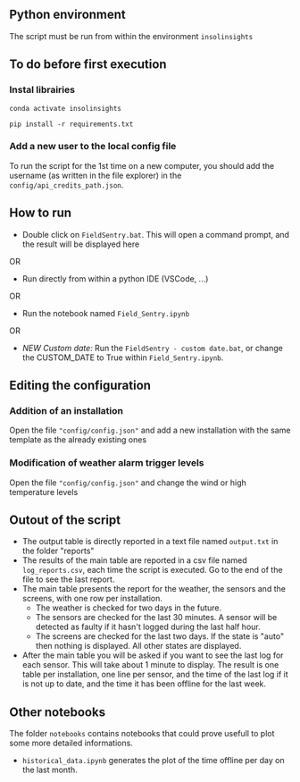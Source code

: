 ## Python environment

The script must be run from within the environment `insolinsights`

## To do before first execution

### Instal librairies

`conda activate insolinsights`

`pip install -r requirements.txt`


### Add a new user to the local config file
To run the script for the 1st time on a new computer, you should add the username (as written in the file explorer) in the `config/api_credits_path.json`.


## How to run

- Double click on `FieldSentry.bat`. This will open a command prompt, and the result will be displayed here

OR

- Run directly from within a python IDE (VSCode, ...)

OR

- Run the notebook named `Field_Sentry.ipynb`

OR 

- *NEW Custom date:*  Run the `FieldSentry - custom date.bat`, or change the CUSTOM_DATE to True within `Field_Sentry.ipynb`.
  
## Editing the configuration

### Addition of an installation
Open the file `"config/config.json"` and add a new installation with the same template as the already existing ones

### Modification of weather alarm trigger levels
Open the file `"config/config.json"` and change the wind or high temperature levels

## Outout of the script
- The output table is directly reported in a text file named `output.txt` in the folder "reports"
- The results of the main table are reported in a csv file named `log_reports.csv`, each time the script is executed. Go to the end of the file to see the last report.
- The main table presents the report for the weather, the sensors and the screens, with one row per installation.
	- The weather is checked for two days in the future.
	- The sensors are checked for the last 30 minutes. A sensor will be detected as faulty if it hasn't logged during the last half hour.
	- The screens are checked for the last two days. If the state is "auto" then nothing is displayed. All other states are displayed.
- After the main table you will be asked if you want to see the last log for each sensor. This will take about 1 minute to display. The result is one table per installation, one line per sensor, and the time of the last log if it is not up to date, and the time it has been offline for the last week. 

## Other notebooks

The folder `notebooks` contains notebooks that could prove usefull to plot some more detailed informations. 
- `historical_data.ipynb` generates the plot of the time offline per day on the last month. 
